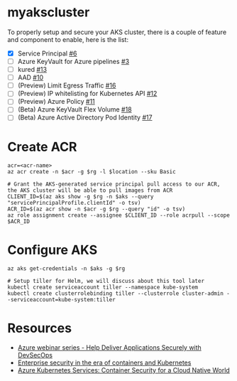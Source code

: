 # myakscluster

To properly setup and secure your AKS cluster, there is a couple of feature and component to enable, here is the list:

- [X] Service Principal [#6](https://github.com/mathieu-benoit/myakscluster/issues/6)
- [ ] Azure KeyVault for Azure pipelines [#3](https://github.com/mathieu-benoit/myakscluster/issues/3)
- [ ] kured [#13](https://github.com/mathieu-benoit/myakscluster/issues/13)
- [ ] AAD [#10](https://github.com/mathieu-benoit/myakscluster/issues/10)
- [ ] (Preview) Limit Egress Traffic [#16](https://github.com/mathieu-benoit/myakscluster/issues/16)
- [ ] (Preview) IP whitelisting for Kubernetes API [#12](https://github.com/mathieu-benoit/myakscluster/issues/12)
- [ ] (Preview) Azure Policy [#11](https://github.com/mathieu-benoit/myakscluster/issues/11)
- [ ] (Beta) Azure KeyVault Flex Volume [#18](https://github.com/mathieu-benoit/myakscluster/issues/18)
- [ ] (Beta) Azure Active Directory Pod Identity [#17](https://github.com/mathieu-benoit/myakscluster/issues/17)

# Create ACR

```
acr=<acr-name>
az acr create -n $acr -g $rg -l $location --sku Basic

# Grant the AKS-generated service principal pull access to our ACR, the AKS cluster will be able to pull images from ACR
CLIENT_ID=$(az aks show -g $rg -n $aks --query "servicePrincipalProfile.clientId" -o tsv)
ACR_ID=$(az acr show -n $acr -g $rg --query "id" -o tsv)
az role assignment create --assignee $CLIENT_ID --role acrpull --scope $ACR_ID
```

# Configure AKS

```
az aks get-credentials -n $aks -g $rg

# Setup tiller for Helm, we will discuss about this tool later
kubectl create serviceaccount tiller --namespace kube-system
kubectl create clusterrolebinding tiller --clusterrole cluster-admin --serviceaccount=kube-system:tiller
```

# Resources

- [Azure webinar series - Help Deliver Applications Securely with DevSecOps](https://info.microsoft.com/ww-ondemand-help-deliver-applications-securely-with-devsecops-us.html)
- [Enterprise security in the era of containers and Kubernetes](https://mybuild.techcommunity.microsoft.com/sessions/77061)
- [Azure Kubernetes Services: Container Security for a Cloud Native World](https://info.cloudops.com/azure-kubernetes-services-container-security)
